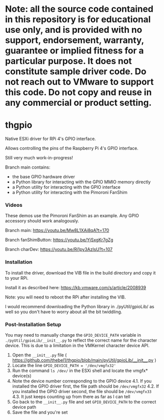 # Note: all the source code contained in this repository is for educational use only, and is provided with no support, endorsement, warranty, guarantee or implied fitness for a particular purpose. It does not constitute sample driver code. Do not reach out to VMware to support this code. Do not copy and reuse in any commercial or product setting.

# thgpio
Native ESXi driver for RPi 4's GPIO interface.

Allows controlling the pins of the Raspberry Pi 4's GPIO interface.

Still very much work-in-progress!

Branch main contains:
- the base GPIO hardware driver
- a Python library for interacting with the GPIO MMIO memory directly
- a Python utility for interacting with the GPIO interface
- a Python utility for interacting with the Pimoroni FanShim

### Videos

These demos use the Pimoroni FanShim as an example. Any GPIO accessory should work analogously.

Branch main: https://youtu.be/Mw8L1XAi8qA?t=170

Branch fanShimButton: https://youtu.be/YjSxgKr7gZg

Branch charDev: https://youtu.be/Ri1py3AzIsU?t=107

### Installation

To install the driver, download the VIB file in the build directory and copy it to your RPi.

Install it as described here: https://kb.vmware.com/s/article/2008939

Note: you will need to reboot the RPi after installing the VIB.

I would recommend downloading the Python library in ./pyUtil/gpioLib/ as well so you don't have to worry about all the bit twiddling.

### Post-Installation Setup

You may need to manually change the `GPIO_DEVICE_PATH` variable in `./pyUtil/gpioLib/__init__.py` to reflect the correct name for the character device. This is due to a limitation in the VMKernel character device API.

1. Open the `__init__.py` file ( https://github.com/thebel1/thgpio/blob/main/pyUtil/gpioLib/__init__.py )
2. Locate the line `GPIO_DEVICE_PATH = '/dev/vmgfx32'`
3. Run the command `ls /dev/` in the ESXi shell and locate the vmgfx* device(s)
4. Note the device number corresponding to the GPIO device
4.1. If you installed the GPIO driver first, the file path should be `/dev/vmgfx32`
4.2. If you installed the GPIO driver second, the file should be `/dev/vmgfx33`
4.3. It just keeps counting up from there as far as I can tell
5. Go back to the `__init__.py` file and set `GPIO_DEVICE_PATH` to the correct device path
6. Save the file and you're set
